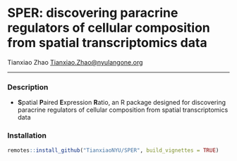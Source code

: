 # SPER: discovering paracrine regulators of cellular composition from spatial transcriptomics data
Tianxiao Zhao
Tianxiao.Zhao@nyulangone.org
****
### Description
- **S**patial **P**aired **E**xpression **R**atio, an R package designed for discovering paracrine regulators of cellular composition from spatial transcriptomics data

### Installation
```R
remotes::install_github("TianxiaoNYU/SPER", build_vignettes = TRUE)
```

